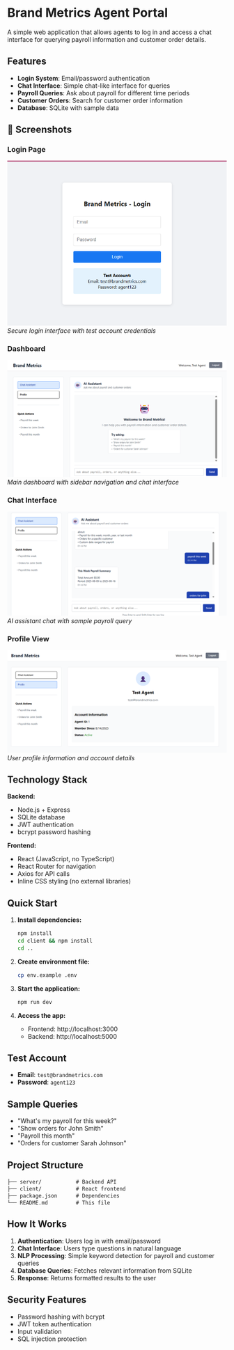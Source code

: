 # Brand Metrics Agent Portal

A simple web application that allows agents to log in and access a chat interface for querying payroll information and customer order details.

## Features

- **Login System**: Email/password authentication
- **Chat Interface**: Simple chat-like interface for queries
- **Payroll Queries**: Ask about payroll for different time periods
- **Customer Orders**: Search for customer order information
- **Database**: SQLite with sample data

## 📸 Screenshots

### Login Page
![Login Page](client/public/Screenshot-359.png)
*Secure login interface with test account credentials*

### Dashboard
![Dashboard](client\public\Screenshot-363.png)
*Main dashboard with sidebar navigation and chat interface*

### Chat Interface
![Chat Interface](client\public\Screenshot-362.png)
*AI assistant chat with sample payroll query*

### Profile View
![Profile](client\public\Screenshot-361.png)
*User profile information and account details*

## Technology Stack

**Backend:**
- Node.js + Express
- SQLite database
- JWT authentication
- bcrypt password hashing

**Frontend:**
- React (JavaScript, no TypeScript)
- React Router for navigation
- Axios for API calls
- Inline CSS styling (no external libraries)

## Quick Start

1. **Install dependencies:**
   ```bash
   npm install
   cd client && npm install
   cd ..
   ```

2. **Create environment file:**
   ```bash
   cp env.example .env
   ```

3. **Start the application:**
   ```bash
   npm run dev
   ```

4. **Access the app:**
   - Frontend: http://localhost:3000
   - Backend: http://localhost:5000

## Test Account

- **Email**: `test@brandmetrics.com`
- **Password**: `agent123`

## Sample Queries

- "What's my payroll for this week?"
- "Show orders for John Smith"
- "Payroll this month"
- "Orders for customer Sarah Johnson"

## Project Structure

```
├── server/           # Backend API
├── client/           # React frontend
├── package.json      # Dependencies
└── README.md         # This file
```

## How It Works

1. **Authentication**: Users log in with email/password
2. **Chat Interface**: Users type questions in natural language
3. **NLP Processing**: Simple keyword detection for payroll and customer queries
4. **Database Queries**: Fetches relevant information from SQLite
5. **Response**: Returns formatted results to the user

## Security Features

- Password hashing with bcrypt
- JWT token authentication
- Input validation
- SQL injection protection


